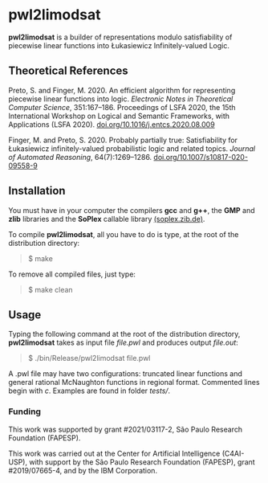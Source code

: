 # pwl2limodsat

**pwl2limodsat** is a builder of representations modulo satisfiability of piecewise linear functions into Łukasiewicz Infinitely-valued Logic.

## Theoretical References

Preto, S. and Finger, M. 2020. An efficient algorithm for representing piecewise linear functions into logic. *Electronic Notes
in Theoretical Computer Science*, 351:167–186. Proceedings of LSFA 2020, the 15th International Workshop on Logical
and Semantic Frameworks, with Applications (LSFA 2020).
[doi.org/10.1016/j.entcs.2020.08.009](https://doi.org/10.1016/j.entcs.2020.08.009)

Finger, M. and Preto, S. 2020. Probably partially true: Satisfiability for Łukasiewicz infinitely-valued probabilistic logic and related topics. *Journal of Automated Reasoning*, 64(7):1269–1286.
[doi.org/10.1007/s10817-020-09558-9](https://doi.org/10.1007/s10817-020-09558-9)

## Installation

You must have in your computer the compilers **gcc** and **g++**, the **GMP** and **zlib** libraries and the **SoPlex** callable library [(soplex.zib.de)](https://soplex.zib.de/).

To compile **pwl2limodsat**, all you have to do is type, at the root of the distribution directory:

> $ make

To remove all compiled files, just type:

> $ make clean

## Usage

Typing the following command at the root of the distribution directory, **pwl2limodsat** takes as input file *file.pwl* and produces output *file.out*:

> $ ./bin/Release/pwl2limodsat file.pwl

A .pwl file may have two configurations: truncated linear functions and general rational McNaughton functions in regional format. Commented lines begin with *c*. Examples are found in folder *tests/*.

### Funding

This work was supported by grant #2021/03117-2, São Paulo Research Foundation (FAPESP).

This work was carried out at the Center for Artificial Intelligence (C4AI-USP), with support by the São Paulo Research Foundation (FAPESP), grant #2019/07665-4, and by the IBM Corporation.

